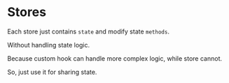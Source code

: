 # Stores

Each store just contains `state` and modify state `methods`.

Without handling state logic.

Because custom hook can handle more complex logic, while store cannot.

So, just use it for sharing state.